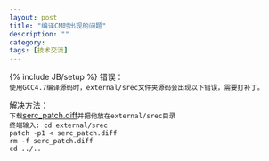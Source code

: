 ```yaml
---
layout: post
title: "编译CM时出现的问题"
description: ""
category: 
tags: [技术交流]
---
```

{% include JB/setup %}
错误：  
`使用GCC4.7编译源码时，external/srec文件夹源码会出现以下错误，需要打补丁。`  

解决方法：  
`下载`[serc_patch.diff](files/patchsrec_patch.diff)`并把他放在external/srec目录`  
`终端输入: cd external/srec`  
`patch -p1 < serc_patch.diff`  
`rm -f serc_patch.diff`  
`cd ../..`  

